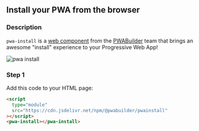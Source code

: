 <div id="headerDiv">

## Install your PWA from the browser

</div>

<div id="contentContainer">
<div id="leftSide">
  
### Description
`pwa-install` is a [web component](https://meowni.ca/posts/web-components-with-otters/) from the [PWABuilder](https://pwabuilder.com) team that brings an awesome "install" experience to your Progressive Web App!

![pwa install](https://raw.githubusercontent.com/pwa-builder/pwa-install/master/assets/installsnip.png)

</div>

<div id="rightSide">

### Step 1

Add this code to your HTML page: 

<div class="codeBlockHeader">
  <copy-button codeurl="https://raw.githubusercontent.com/pwa-builder/pwabuilder-snippits/demo/src/installButton/installButton.html">
  </copy-button>
</div>

<div class="codeBlock">
 
```html
<script
  type="module"
  src="https://cdn.jsdelivr.net/npm/@pwabuilder/pwainstall"
></script>
<pwa-install></pwa-install>
```
</div>


</div>

